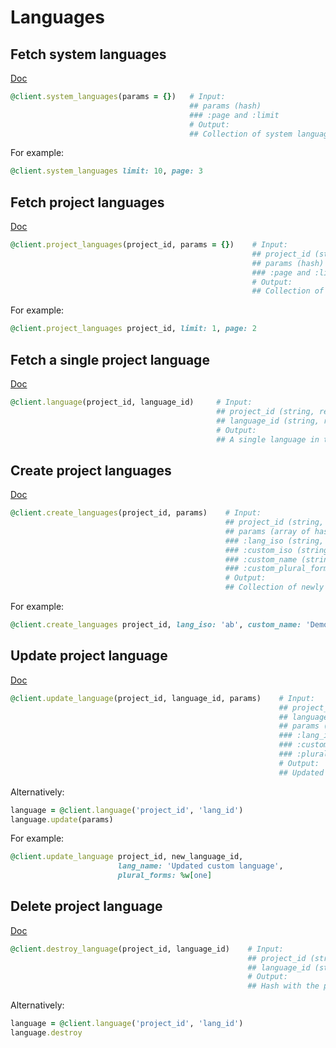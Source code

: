 # Languages

## Fetch system languages

[Doc](https://developers.lokalise.com/reference/list-system-languages)

```ruby
@client.system_languages(params = {})   # Input:
                                        ## params (hash)
                                        ### :page and :limit
                                        # Output:
                                        ## Collection of system languages supported by Lokalise
```

For example:

```ruby
@client.system_languages limit: 10, page: 3
```

## Fetch project languages

[Doc](https://developers.lokalise.com/reference/list-project-languages)

```ruby
@client.project_languages(project_id, params = {})    # Input:
                                                      ## project_id (string, required)
                                                      ## params (hash)
                                                      ### :page and :limit
                                                      # Output:
                                                      ## Collection of languages available in the given project
```

For example:

```ruby
@client.project_languages project_id, limit: 1, page: 2
```

## Fetch a single project language

[Doc](https://developers.lokalise.com/reference/retrieve-a-language)

```ruby
@client.language(project_id, language_id)     # Input:
                                              ## project_id (string, required)
                                              ## language_id (string, required)
                                              # Output:
                                              ## A single language in the given project
```

## Create project languages

[Doc](https://developers.lokalise.com/reference/create-languages)

```ruby
@client.create_languages(project_id, params)    # Input:
                                                ## project_id (string, required)
                                                ## params (array of hashes or hash, required) - contains parameter of newly created languages. Pass array of hashes to create multiple languages, or a hash to create a single language
                                                ### :lang_iso (string, required)
                                                ### :custom_iso (string)
                                                ### :custom_name (string)
                                                ### :custom_plural_forms (array) - can contain only plural forms initially supported by Lokalise
                                                # Output:
                                                ## Collection of newly created languages
```

For example:

```ruby
@client.create_languages project_id, lang_iso: 'ab', custom_name: 'Demo lang'
```

## Update project language

[Doc](https://developers.lokalise.com/reference/update-a-language)

```ruby
@client.update_language(project_id, language_id, params)    # Input:
                                                            ## project_id (string, required)
                                                            ## language_id (string, required)
                                                            ## params (hash, required)
                                                            ### :lang_iso (string, required)
                                                            ### :custom_name (string)
                                                            ### :plural_forms (array) - can contain only plural forms initially supported by Lokalise
                                                            # Output:
                                                            ## Updated language
```

Alternatively:

```ruby
language = @client.language('project_id', 'lang_id')
language.update(params)
```

For example:

```ruby
@client.update_language project_id, new_language_id,
                        lang_name: 'Updated custom language',
                        plural_forms: %w[one]
```

## Delete project language

[Doc](https://developers.lokalise.com/reference/delete-a-language)

```ruby
@client.destroy_language(project_id, language_id)    # Input:
                                                     ## project_id (string, required)
                                                     ## language_id (string, required)
                                                     # Output:
                                                     ## Hash with the project's id and "language_deleted"=>true
```

Alternatively:

```ruby
language = @client.language('project_id', 'lang_id')
language.destroy
```
